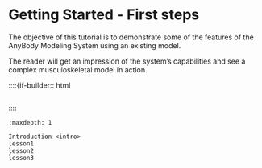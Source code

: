 # Getting Started - First steps

The objective of this tutorial is to demonstrate some of the features of
the AnyBody Modeling System using an existing model.

The reader will get an impression of the system’s capabilities and see a
complex musculoskeletal model in action.

::::{if-builder:: html
```{rubric} Tutorial content
```
::::

```{toctree}
:maxdepth: 1

Introduction <intro>
lesson1
lesson2
lesson3
```
